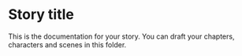 # Story title

This is the documentation for your story. You can draft your chapters, characters and scenes in this folder.